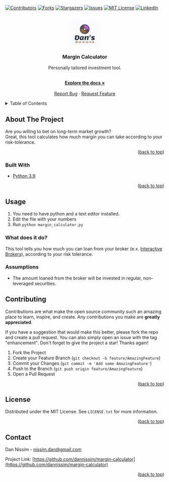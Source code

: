 <div id="top"></div>


<!-- PROJECT SHIELDS -->
<!--
*** I'm using markdown "reference style" links for readability.
*** Reference links are enclosed in brackets [ ] instead of parentheses ( ).
*** See the bottom of this document for the declaration of the reference variables
*** for contributors-url, forks-url, etc. This is an optional, concise syntax you may use.
*** https://www.markdownguide.org/basic-syntax/#reference-style-links
-->
[![Contributors][contributors-shield]][contributors-url]
[![Forks][forks-shield]][forks-url]
[![Stargazers][stars-shield]][stars-url]
[![Issues][issues-shield]][issues-url]
[![MIT License][license-shield]][license-url]
[![LinkedIn][linkedin-shield]][linkedin-url]



<!-- PROJECT LOGO -->
<br />
<div align="center">
  <a href="https://github.com/dannissim/margin-calculator">
    <img src="images/extreme_investor_logo.png" alt="Logo" width="80" height="80">
  </a>

<h3 align="center">Margin Calculator</h3>
  Personally tailored investment tool.
  <p align="center">
    <br />
    <a href="https://github.com/dannissim/margin-calculator"><strong>Explore the docs »</strong></a>
    <br />
    <br />
    <a href="https://github.com/dannissim/margin-calculator/issues">Report Bug</a>
    ·
    <a href="https://github.com/dannissim/margin-calculator/issues">Request Feature</a>
  </p>
</div>



<!-- TABLE OF CONTENTS -->
<details>
  <summary>Table of Contents</summary>
  <ol>
    <li>
      <a href="#about-the-project">About The Project</a>
      <ul>
        <li><a href="#built-with">Built With</a></li>
      </ul>
    </li>
    <li>
      <a href="#getting-started">Getting Started</a>
      <ul>
        <li><a href="#prerequisites">Prerequisites</a></li>
        <li><a href="#installation">Installation</a></li>
      </ul>
    </li>
    <li><a href="#usage">Usage</a></li>
    <li><a href="#roadmap">Roadmap</a></li>
    <li><a href="#contributing">Contributing</a></li>
    <li><a href="#license">License</a></li>
    <li><a href="#contact">Contact</a></li>
    <li><a href="#acknowledgments">Acknowledgments</a></li>
  </ol>
</details>



<!-- ABOUT THE PROJECT -->
## About The Project

Are you willing to bet on long-term market growth?  
Great, this tool calculates how much margin
you can take according to your risk-tolerance.

<p align="right">(<a href="#top">back to top</a>)</p>



### Built With

* [Python 3.9](https://python.org/)


<p align="right">(<a href="#top">back to top</a>)</p>


## Usage

1. You need to have python and a text editor installed. 
2. Edit the file with your numbers
3. Run `python margin_calculator.py`

### What does it do?
This tool tells you how much you can loan from your broker (e.x. [Interactive Brokers](https://www.interactivebrokers.com/en/home.php)),
according to your risk tolerance.

### Assumptions
* The amount loaned from the broker will be invested in regular, non-leveraged securities. 

<!-- CONTRIBUTING -->
## Contributing

Contributions are what make the open source community such an amazing place to learn, inspire, and create. Any contributions you make are **greatly appreciated**.

If you have a suggestion that would make this better, please fork the repo and create a pull request. You can also simply open an issue with the tag "enhancement".
Don't forget to give the project a star! Thanks again!

1. Fork the Project
2. Create your Feature Branch (`git checkout -b feature/AmazingFeature`)
3. Commit your Changes (`git commit -m 'Add some AmazingFeature'`)
4. Push to the Branch (`git push origin feature/AmazingFeature`)
5. Open a Pull Request

<p align="right">(<a href="#top">back to top</a>)</p>



<!-- LICENSE -->
## License

Distributed under the MIT License. See `LICENSE.txt` for more information.

<p align="right">(<a href="#top">back to top</a>)</p>



<!-- CONTACT -->
## Contact

Dan Nissim - nissim.dan@gmail.com

Project Link: [https://github.com/dannissim/margin-calculator](https://github.com/dannissim/margin-calculator)

<p align="right">(<a href="#top">back to top</a>)</p>


<!-- MARKDOWN LINKS & IMAGES -->
<!-- https://www.markdownguide.org/basic-syntax/#reference-style-links -->
[contributors-shield]: https://img.shields.io/github/contributors/dannissim/margin-calculator.svg?style=for-the-badge
[contributors-url]: https://github.com/dannissim/margin-calculator/graphs/contributors
[forks-shield]: https://img.shields.io/github/forks/dannissim/margin-calculator.svg?style=for-the-badge
[forks-url]: https://github.com/dannissim/margin-calculator/network/members
[stars-shield]: https://img.shields.io/github/stars/dannissim/margin-calculator.svg?style=for-the-badge
[stars-url]: https://github.com/dannissim/margin-calculator/stargazers
[issues-shield]: https://img.shields.io/github/issues/dannissim/margin-calculator.svg?style=for-the-badge
[issues-url]: https://github.com/dannissim/margin-calculator/issues
[license-shield]: https://img.shields.io/github/license/dannissim/margin-calculator.svg?style=for-the-badge
[license-url]: https://github.com/dannissim/margin-calculator/blob/master/LICENSE.txt
[linkedin-shield]: https://img.shields.io/badge/-LinkedIn-black.svg?style=for-the-badge&logo=linkedin&colorB=555
[linkedin-url]: https://linkedin.com/in/dan-nissim-2558a785
[product-screenshot]: images/screenshot.png
